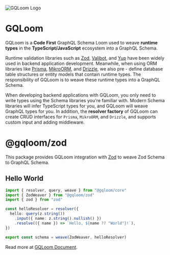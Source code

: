 ![GQLoom Logo](https://github.com/modevol-com/gqloom/blob/main/gqloom.svg?raw=true)

# GQLoom

GQLoom is a **Code First** GraphQL Schema Loom used to weave **runtime types** in the **TypeScript/JavaScript** ecosystem into a GraphQL Schema.

Runtime validation libraries such as [Zod](https://zod.dev/), [Valibot](https://valibot.dev/), and [Yup](https://github.com/jquense/yup) have been widely used in backend application development. Meanwhile, when using ORM libraries like [Prisma](https://www.prisma.io/), [MikroORM](https://mikro-orm.io/), and [Drizzle](https://orm.drizzle.team/), we also pre - define database table structures or entity models that contain runtime types.
The responsibility of GQLoom is to weave these runtime types into a GraphQL Schema.

When developing backend applications with GQLoom, you only need to write types using the Schema libraries you're familiar with. Modern Schema libraries will infer TypeScript types for you, and GQLoom will weave GraphQL types for you.
In addition, the **resolver factory** of GQLoom can create CRUD interfaces for `Prisma`, `MikroORM`, and `Drizzle`, and supports custom input and adding middleware.

# @gqloom/zod

This package provides GQLoom integration with [Zod](https://zod.dev/) to weave Zod Schema to GraphQL Schema.

## Hello World

```ts
import { resolver, query, weave } from "@gqloom/core"
import { ZodWeaver } from "@gqloom/zod"
import { zod } from "zod"

const helloResolver = resolver({
  hello: query(z.string())
    .input({ name: z.string().nullish() })
    .resolve(({ name }) => `Hello, ${name ?? "World"}!`),
})

export const schema = weave(ZodWeaver, helloResolver)
```

Read more at [GQLoom Document](https://gqloom.devschema/zod).
